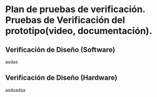 # Plan de pruebas de verificación. Pruebas de Verificación del prototipo(video, documentación).

## Verificación de Diseño (Software)

asdas

## Verificación de Diseño (Hardware)

asdsadsa

